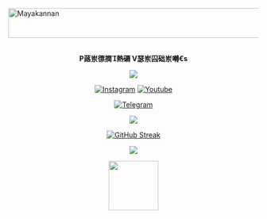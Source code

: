 <img src="https://readme-typing-svg.herokuapp.com?font=Kaushan+Script&size=40&duration=3500&color=447FF7&background=FFFFFF00&center=true&vCenter=true&width=650&height=55&lines=Hey!+It's+Mr.Mk+%F0%9F%91%8B%F0%9F%8F%BB;I+am+a+Mech+Student+%F0%9F%A7%91%F0%9F%8F%BB%E2%80%8D%F0%9F%92%BB;I+am+from+Tamil+Nadu+%F0%9F%87%AE%F0%9F%87%B3;I+am+a+small+Tamil+Youtuber+%F0%9F%93%88;Please+Support+Subscribe+and+Follow+%E2%9A%99%EF%B8%8F" alt="Mayakannan" width="700" height="60">

<div align="center">
<br><p align="center"><b>P蕗岽徱撋熱磭 V瑟岽囜础岽囀€s</b></p>  
<p align="center"><img align="center" src="https://profile-counter.glitch.me/{Mrmk001}/count.svg"/></p> 

 [![Instagram](https://img.shields.io/badge/Instagram-%23E4405F.svg?logo=Instagram&logoColor=white)](https://www.instagram.com/mrshadowgaram)
 [![Youtube](https://img.shields.io/badge/Youtube-%23E4405F.svg?logo=Youtube&logoColor=white)](https://www.youtube.com/Mr.mk_vibes)

<a href="https://telegram.dog/Shadow_king_mk"><img alt="Telegram" src="https://img.shields.io/badge/Mr.Mk-2CA5E0?style=for-the-badge&logo=telegram&logoColor=white"/></a>
</p>

<p align="center">
<img src="https://github-stats-alpha.vercel.app/api/?username=Mrmk001&cc=000&tc=00ff00&ic=fff000&bc=fff" align="center">
</p>    

[![GitHub Streak](https://github-readme-streak-stats.herokuapp.com/?user=Mrmk001&theme=highcontrast)](https://github.com/Mrmk001/github-readme-streak-stats)
</div>

<p align="center">
  <a href="https://github.com/Mrmk001">
    <img src="https://activity-graph.herokuapp.com/graph?username=Mrmk001&theme=react-dark" />
  </a>
</p>

<p align="center">
<a href="https://youtube.com/@Mr.mk_vibes">
  <img src="https://img.shields.io/badge/Subscribe-red?logo=youtube" width="100">
</p>
